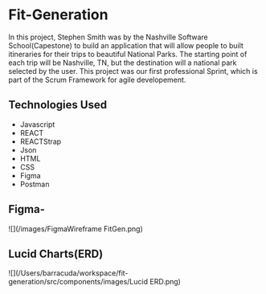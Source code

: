 # Fit-Generation

In this project, Stephen Smith was by the Nashville Software School(Capestone) to build an application that will allow people to built itineraries for their trips to beautiful National Parks. The starting point of each trip will be Nashville, TN, but the destination will a national park selected by the user. This project was our first professional Sprint, which is part of the Scrum Framework for agile developement. 


## Technologies Used

- Javascript
- REACT
- REACTStrap
- Json
- HTML
- CSS
- Figma
- Postman

## Figma- 
![](/images/FigmaWireframe FitGen.png)

## Lucid Charts(ERD)
![](/Users/barracuda/workspace/fit-generation/src/components/images/Lucid ERD.png)


